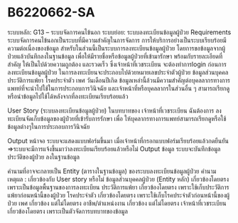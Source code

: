 # B6220662-SA
ระบบหลัก: G13 – ระบบจัดการคนไข้นอก
ระบบย่อย: ระบบลงทะเบียนข้อมูลผู้ป่วย
Requirements
	ระบบจัดการคนไข้นอกเป็นระบบที่มีความสำคัญในการจัดการ การให้บริการอย่างเป็นระบบเรียบร้อยมีความต่อเนื่องของข้อมูล สำหรับในส่วนนี้เป็นระบบการลงทะเบียนข้อมูลผู้ป่วย โดยการขอข้อมูลจากผู้ป่วยแล้วบันทึกลงในฐานข้อมูล เพื่อให้มีรายชื่อหรือข้อมูลผู้ป่วยที่เข้ามารักษา พร้อมกับรายละเอียดที่สำคัญ ให้เป็นไปด้วยความถูกต้อง และรวดเร็ว ซึ่งเจ้าหน้าที่เวชระเบียน จะต้องทำการlogin ก่อนการลงทะเบียนข้อมูลผู้ป่วย ในการลงทะเบียนจะประกอบไปด้วยหมายเลขประจำตัวผู้ป่วย ข้อมูลส่วนบุคคล ประวัติการแพ้ยา โรคประจำตัว เพศ วันเดือนปีเกิด ข้อมูลเหล่านี้ล้วนมีความสำคัญต่อบุคลลากรทางการแพทย์ที่จะนำไปใช้ในการประกอบการวินิจฉัย และเจ้าหน้าที่หรือบุคลลากรในส่วนอื่น ๆ สามารถเรียกดูหรือนำข้อมูลไปใช้ได้หลังจากที่ลงทะเบียนเรียบร้อยแล้ว

User Story (ระบบลงทะเบียนข้อมูลผู้ป่วย)
ในบทบาทของ	เจ้าหน้าที่เวชระเบียน
ฉันต้องการ	ลงทะเบียนจัดเก็บข้อมูลของผู้ป่วยที่เข้ารับการรักษา
เพื่อ		ให้บุคลากรทางการแพทย์สามารถเรียกดูหรือใช้ข้อมูลต่างๆในการประกอบการวินิจฉัย

Output หน้าจอ ระบบจะแสดงแบบฟอร์มขึ้นมา เมื่อเจ้าหน้าที่กรอกแบบฟอร์มเรียบร้อยแล้วกดยืนยัน 
                       =>ระบบจะมีการแจ้งขึ้นมาว่าลงทะเบียนเรียบร้อยแล้วหรือไม่
Output ข้อมูล ระบบจะบันทึกข้อมูลประวัติของผู้ป่วย ลงในฐานข้อมูล

คำนามที่อาจจะกลายเป็น Entity (ตารางในฐานข้อมูล) ของระบบลงทะเบียนข้อมูลผู้ป่วย
คำนาม	เหตุผล : เกี่ยวข้องกับ User story หรือไม่
ข้อมูลส่วนบุคคลผู้ป่วย (Entity หลัก)	เกี่ยวข้องโดยตรง เพราะเป็นข้อมูลพื้นฐานของการลงทะเบียน
ประวัติการแพ้ยา	เกี่ยวข้องโดยตรง เพราะใช้เก็บประวัติการแพ้ยาก่อนหน้านี้ของผู้ป่วย
โรคประจำตัว	เกี่ยวข้องโดยตรง เพราะใช้เก็บโรคประจำตัวก่อนหน้านี้ของผู้ป่วย
เพศ	เกี่ยวข้อง แต่ไม่โดยตรง
อาชีพ/ตำแหน่งงาน	เกี่ยวข้อง แต่ไม่โดยตรง
เจ้าหน้าที่เวชระเบียน	เกี่ยวข้องโดยตรง เพราะเป็นตัวจัดการบทบาทของข้อมูล
